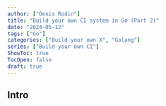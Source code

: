 ```yaml
---
author: ["Denis Rodin"]
title: "Build your own CI system in Go (Part 2)"
date: "2024-05-12"
tags: ["Go"]
categories: ["Build your own X", "Golang"]
series: ["Build your own CI"]
ShowToc: true
TocOpen: false
draft: true
---
```


## Intro  
